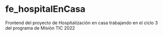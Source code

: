 # fe_hospitalEnCasa
Frontend del proyecto de Hospitalización en casa trabajando en el ciclo 3 del programa de Misión TIC 2022

